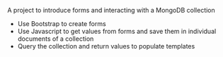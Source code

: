 A project to introduce forms and interacting with a MongoDB collection
  - Use Bootstrap to create forms
  - Use Javascript to get values from forms and save them in individual documents of a collection
  - Query the collection and return values to populate templates
